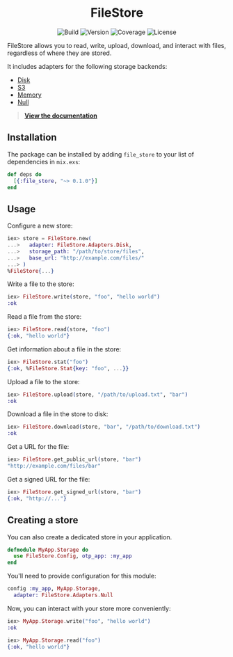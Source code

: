 <h1 align="center">FileStore</h1>

<div align="center">

![Build](https://github.com/rzane/file_store/workflows/Build/badge.svg)
![Version](https://img.shields.io/hexpm/v/file_store)
![Coverage](https://img.shields.io/coveralls/github/rzane/file_store)
![License](https://img.shields.io/hexpm/l/file_store)

</div>

FileStore allows you to read, write, upload, download, and interact with files, regardless of where they are stored.

It includes adapters for the following storage backends:

  * [Disk](https://hexdocs.pm/file_store/FileStore.Adapters.Disk.html)
  * [S3](https://hexdocs.pm/file_store/FileStore.Adapters.S3.html)
  * [Memory](https://hexdocs.pm/file_store/FileStore.Adapters.Memory.html)
  * [Null](https://hexdocs.pm/file_store/FileStore.Adapters.Null.html)

> [__View the documentation__](https://hexdocs.pm/file_store)

## Installation

The package can be installed by adding `file_store` to your list of dependencies in `mix.exs`:

```elixir
def deps do
  [{:file_store, "~> 0.1.0"}]
end
```

## Usage

Configure a new store:

```elixir
iex> store = FileStore.new(
...>   adapter: FileStore.Adapters.Disk,
...>   storage_path: "/path/to/store/files",
...>   base_url: "http://example.com/files/"
...> )
%FileStore{...}
```

Write a file to the store:

```elixir
iex> FileStore.write(store, "foo", "hello world")
:ok
```

Read a file from the store:

```elixir
iex> FileStore.read(store, "foo")
{:ok, "hello world"}
```

Get information about a file in the store:

```elixir
iex> FileStore.stat("foo")
{:ok, %FileStore.Stat{key: "foo", ...}}
```

Upload a file to the store:

```elixir
iex> FileStore.upload(store, "/path/to/upload.txt", "bar")
:ok
```

Download a file in the store to disk:

```elixir
iex> FileStore.download(store, "bar", "/path/to/download.txt")
:ok
```

Get a URL for the file:

```elixir
iex> FileStore.get_public_url(store, "bar")
"http://example.com/files/bar"
```

Get a signed URL for the file:

```elixir
iex> FileStore.get_signed_url(store, "bar")
{:ok, "http://..."}
```

## Creating a store

You can also create a dedicated store in your application.

```elixir
defmodule MyApp.Storage do
  use FileStore.Config, otp_app: :my_app
end
```

You'll need to provide configuration for this module:

```elixir
config :my_app, MyApp.Storage,
  adapter: FileStore.Adapters.Null
```

Now, you can interact with your store more conveniently:

```elixir
iex> MyApp.Storage.write("foo", "hello world")
:ok

iex> MyApp.Storage.read("foo")
{:ok, "hello world"}
```
